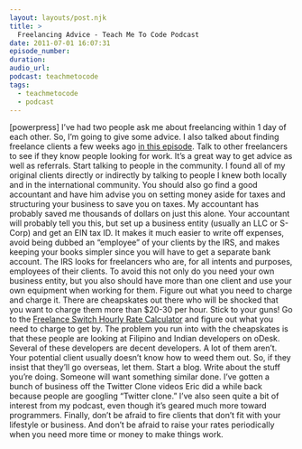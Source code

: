 ```yaml
---
layout: layouts/post.njk
title: >
  Freelancing Advice - Teach Me To Code Podcast
date: 2011-07-01 16:07:31
episode_number:
duration:
audio_url:
podcast: teachmetocode
tags:
  - teachmetocode
  - podcast
---
```


[powerpress] I’ve had two people ask me about freelancing within 1 day of each other. So, I’m going to give some advice. I also talked about finding freelance clients a few weeks ago [in this episode](http://teachmetocode.com/podcast/55-tmtc-finding-freelance-clients/). Talk to other freelancers to see if they know people looking for work. It’s a great way to get advice as well as referrals. Start talking to people in the community. I found all of my original clients directly or indirectly by talking to people I knew both locally and in the international community. You should also go find a good accountant and have him advise you on setting money aside for taxes and structuring your business to save you on taxes. My accountant has probably saved me thousands of dollars on just this alone. Your accountant will probably tell you this, but set up a business entity (usually an LLC or S-Corp) and get an EIN tax ID. It makes it much easier to write off expenses, avoid being dubbed an “employee” of your clients by the IRS, and makes keeping your books simpler since you will have to get a separate bank account. The IRS looks for freelancers who are, for all intents and purposes, employees of their clients. To avoid this not only do you need your own business entity, but you also should have more than one client and use your own equipment when working for them. Figure out what you need to charge and charge it. There are cheapskates out there who will be shocked that you want to charge them more than \$20-30 per hour. Stick to your guns! Go to the [Freelance Switch Hourly Rate Calculator](http://freelanceswitch.com/rates/) and figure out what you need to charge to get by. The problem you run into with the cheapskates is that these people are looking at Filipino and Indian developers on oDesk. Several of these developers are decent developers. A lot of them aren’t. Your potential client usually doesn’t know how to weed them out. So, if they insist that they’ll go overseas, let them. Start a blog. Write about the stuff you’re doing. Someone will want something similar done. I’ve gotten a bunch of business off the Twitter Clone videos Eric did a while back because people are googling “Twitter clone.” I’ve also seen quite a bit of interest from my podcast, even though it’s geared much more toward programmers. Finally, don’t be afraid to fire clients that don’t fit with your lifestyle or business. And don’t be afraid to raise your rates periodically when you need more time or money to make things work.
